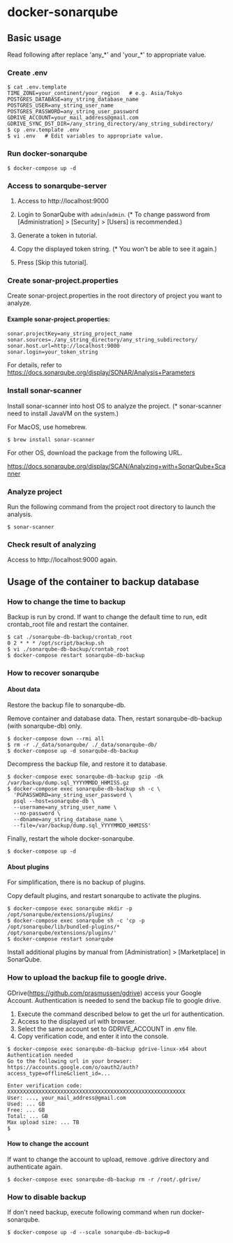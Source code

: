 # docker-sonarqube

## Basic usage

Read following after replace 'any_\*' and 'your_\*' to appropriate value.

### Create .env

```
$ cat .env.template
TIME_ZONE=your_continent/your_region   # e.g. Asia/Tokyo
POSTGRES_DATABASE=any_string_database_name
POSTGRES_USER=any_string_user_name
POSTGRES_PASSWORD=any_string_user_password
GDRIVE_ACCOUNT=your_mail_address@gmail.com
GDRIVE_SYNC_DST_DIR=/any_string_directory/any_string_subdirectory/
$ cp .env.template .env
$ vi .env   # Edit variables to appropriate value.
```

### Run docker-sonarqube

```
$ docker-compose up -d
```

### Access to sonarqube-server

1. Access to http://localhost:9000

2. Login to SonarQube with ```admin```/```admin```. (* To change password from [Administration] > [Security] > [Users] is recommended.)

3. Generate a token in tutorial.

4. Copy the displayed token string. (* You won't be able to see it again.)

5. Press [Skip this tutorial].

### Create sonar-project.properties

Create sonar-project.properties in the root directory of project you want to analyze.

#### Example sonar-project.properties:

```
sonar.projectKey=any_string_project_name
sonar.sources=./any_string_directory/any_string_subdirectory/
sonar.host.url=http://localhost:9000
sonar.login=your_token_string
```

For details, refer to https://docs.sonarqube.org/display/SONAR/Analysis+Parameters

### Install sonar-scanner

Install sonar-scanner into host OS to analyze the project. (* sonar-scanner need to install JavaVM on the system.)

For MacOS, use homebrew.

```
$ brew install sonar-scanner
```

For other OS, download the package from the following URL.

https://docs.sonarqube.org/display/SCAN/Analyzing+with+SonarQube+Scanner

### Analyze project

Run the following command from the project root directory to launch the analysis.

```
$ sonar-scanner
```

### Check result of analyzing

Access to http://localhost:9000 again.

## Usage of the container to backup database

### How to change the time to backup

Backup is run by crond. If want to change the default time to run, edit crontab_root file and restart the container.

```
$ cat ./sonarqube-db-backup/crontab_root
0 2 * * * /opt/script/backup.sh
$ vi ./sonarqube-db-backup/crontab_root
$ docker-compose restart sonarqube-db-backup
```

### How to recover sonarqube

#### About data

Restore the backup file to sonarqube-db.

Remove container and database data. Then, restart sonarqube-db-backup (with sonarqube-db) only.

```
$ docker-compose down --rmi all
$ rm -r ./_data/sonarqube/ ./_data/sonarqube-db/
$ docker-compose up -d sonarqube-db-backup
```

Decompress the backup file, and restore it to database.

```
$ docker-compose exec sonarqube-db-backup gzip -dk /var/backup/dump.sql_YYYYMMDD_HHMISS.gz
$ docker-compose exec sonarqube-db-backup sh -c \
  'PGPASSWORD=any_string_user_password \
  psql --host=sonarqube-db \
  --username=any_string_user_name \
  --no-password \
  --dbname=any_string_database_name \
  --file=/var/backup/dump.sql_YYYYMMDD_HHMISS'
```

Finally, restart the whole docker-sonarqube.

```
$ docker-compose up -d
```

#### About plugins

For simplification, there is no backup of plugins.

Copy default plugins, and restart sonarqube to activate the plugins.

```
$ docker-compose exec sonarqube mkdir -p /opt/sonarqube/extensions/plugins/
$ docker-compose exec sonarqube sh -c 'cp -p /opt/sonarqube/lib/bundled-plugins/* /opt/sonarqube/extensions/plugins/'
$ docker-compose restart sonarqube
```

Install additional plugins by manual from [Administration] > [Marketplace] in SonarQube.

### How to upload the backup file to google drive.

GDrive(https://github.com/prasmussen/gdrive) access your Google Account. Authentication is needed to send the backup file to google drive.

1. Execute the command described below to get the url for authentication.
2. Access to the displayed url with browser.
3. Select the same account set to GDRIVE_ACCOUNT in .env file.
4. Copy verification code, and enter it into the console.

```
$ docker-compose exec sonarqube-db-backup gdrive-linux-x64 about
Authentication needed
Go to the following url in your browser:
https://accounts.google.com/o/oauth2/auth?access_type=offline&client_id=...

Enter verification code: XXXXXXXXXXXXXXXXXXXXXXXXXXXXXXXXXXXXXXXXXXXXXXXXXXXXXXXXX
User: ..., your_mail_address@gmail.com
Used: ... GB
Free: ... GB
Total: ... GB
Max upload size: ... TB
$
```

#### How to change the account

If want to change the account to upload, remove .gdrive directory and authenticate again.

```
$ docker-compose exec sonarqube-db-backup rm -r /root/.gdrive/
```

### How to disable backup

If don't need backup, execute following command when run docker-sonarqube.

```
$ docker-compose up -d --scale sonarqube-db-backup=0
```
